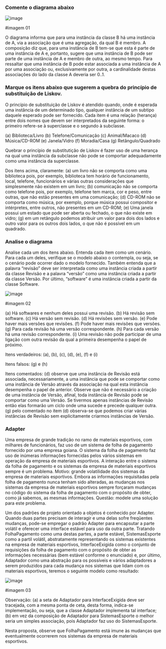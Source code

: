 ### Comente o diagrama abaixo

![image](https://user-images.githubusercontent.com/1735792/90353452-9dd66100-e01c-11ea-9339-57ca3d9ff83e.png)

#imagem 01

O diagrama informa que para uma instância da classe B há uma instância de A, via a associação que é uma agregação, da qual B é membro. A composição diz que, para uma instância de B tem-se que esta é parte de uma instância de A e, portanto, sugere que uma instância de B pode ser parte de uma instância de A e membro de outra, ao mesmo tempo. Para ressaltar que uma instância de B pode estar associada a uma instância de A por uma associação ou, exclusivamente por outra, a cardinalidade destas associações do lado da classe A deveria ser 0..1.

### Marque os itens abaixo que sugerem a quebra do princípio de substituição de Liskov.

O princípio de substituição de Liskov é atendido quando, onde é esperada uma instância de um determinado tipo, qualquer instância de um subtipo daquele esperado pode ser fornecido. Cada item é uma relação (herança) entre dois nomes que devem ser interpretados da seguinte forma: o primeiro refere-se à superclasse e o segundo à subclasse.

(a) Biblioteca/Livro
(b) Telefone/Comunicação
(c) Animal/Macaco
(d) Música/CD-ROM
(e) Janela/Vidro
(f) Moradia/Casa
(g) Retângulo/Quadrado

Quebrar o princípio de substitutição de Liskov é fazer uso de uma herança na qual uma instância da subclasse não pode se comportar adequadamente como uma instância da superclasse.

Dos itens acima, claramente: (a) um livro não se comporta como uma biblioteca pois, por exemplo, biblioteca tem horário de funcionamento, local, telefone, funcionários e várias outras considerações que simplesmente não existem em um livro; (b) comunicação não se comporta como telefone pois, por exemplo, telefone tem marca, cor e peso, entre outras, que não estão presentes em uma comunicação; (d) CD-ROM não se comporta como música, por exemplo, porque música possui compositor e intérpretes, entre outros, não presentes em um CD-ROM; (e) Uma janela possui um estado que pode ser aberta ou fechado, o que não existe em vidro; (g) em um retângulo podemos atribuir um valor para dois dos lados e outro valor para os outros dois lados, o que não é possível em um quadrado.

### Analise o diagrama

Analise cada um dos itens abaixo. Entenda cada item como um cenário. Para cada um deles, verifique se o modelo abaixo o contempla, ou seja, se o cenário pode ocorrer dado o modelo fornecido. Também entenda que a palavra “revisão” deve ser interpretada como uma instância criada a partir da classe Revisão e a palavra “versão” como uma instância criada a partir da classe Versão. Por último, “software” é uma instância criada a partir da classe Software.

![image](https://user-images.githubusercontent.com/1735792/90354870-ec85fa00-e020-11ea-88b5-191ec0652cd2.png)

#imagem 02

(a) Há softwares e nenhum deles possui uma revisão.
(b) Há revisão sem software.
(c) Há versão sem revisão.
(d) Há revisões sem versão.
(e) Pode haver mais versões que revisões.
(f) Pode haver mais revisões que versões.
(g) Para cada revisão há uma versão correspondente.
(h) Para cada versão há uma revisão correspondente.
(i) Uma revisão não pode participar de uma ligação com outra revisão da qual a primeira desempenha o papel de próximo.

Itens verdadeiros: (a), (b), (c), (d), (e), (f) e (i)

Itens falsos: (g) e (h)

Itens comentados: (d) observe que uma instância de Revisão está associada, necessariamente, a uma instância que pode se comportar como uma instância de Versão através da associação na qual esta instância desempenha o papel de anterior. Observe que não é necessário a criação de uma instância de Versão, afinal, toda instância de Revisão pode se comportar como uma Versão. Se tivermos apenas instâncias de Revisão então elas formarão um ciclo onde uma sucede e precede qualquer outra. (g) pelo comentado no item (d) observa-se que podemos criar várias instâncias de Revisão sem explicitamente criarmos instâncias de Versão.

### Adapter

Uma empresa de grande tradição no ramo de materiais esportivos, com milhares de funcionários, faz uso de um sistema de folha de pagamento fornecido por uma empresa goiana. O sistema da folha de pagamento faz uso de inúmeras informações fornecidas pelos vários sistemas em operação da empresa de materiais esportivos. A interação entre o sistema da folha de pagamento e os sistemas da empresa de materiais esportivos sempre é um problema. Motivo: grande volatilidade dos sistemas da empresa de materiais esportivos. Embora as informações requisitadas pela folha de pagamento nunca tenham sido alteradas, as mudanças nos sistemas da empresa de materiais esportivos sempre forçaram mudanças no código do sistema da folha de pagamento com o propósito de obter, como já sabemos, as mesmas informações. Questão: modele uma solução para este problema.

Um dos padrões de projeto orientado a objetos é conhecido por Adapter. Quando duas partes precisam de interagir e uma delas sofre freqüentes mudanças, pode-se empregar o padrão Adapter para encapsutar a parte volátil e oferecer uma interface estável para uso da outra parte.
Tratando FolhaPagamento como uma destas partes, a parte estável, SistemasEsporte como a partil volátil, abstratamente representando os sistemas existentes na empresa de materiais esportivos, InterfaceExigida como o conjunto de requisições da folha de pagamento com o propósito de obter as informações necessárias (bem estável conforme o enunciado) e, por último, Adaptador como uma abstração para os possíveis e vários adaptadores a serem produzidos para cada mudança nos sistemas que lidam com os materiais esportivos, teremos o seguinte modelo como resultado:

![image](https://user-images.githubusercontent.com/1735792/90354963-37a00d00-e021-11ea-9447-5f78e4e69447.png)

#imagem 03

Observação: (a) a seta de Adaptador para InterfaceExigida deve ser tracejada, com a mesma ponta de ceta, desta forma, indica-se implementação, ou seja, que a classe Adaptador implementa tal interface; (b) em vez da composição de Adaptador para SistemasEsporte o melhor seria um simples associação, pois Adaptador faz uso do SistemasEsporte. 

Nesta proposta, observe que FolhaPagamento está imune às mudanças que eventualmente ocorrerem nos sistemas da empresa de materiais esportivos.
